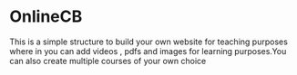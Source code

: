 # OnlineCB
This is a simple structure to build your own website for teaching purposes where in you can add videos , pdfs and images for learning purposes.You can also create multiple courses of your own choice
